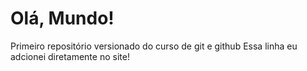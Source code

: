 # Olá, Mundo!
 Primeiro repositório versionado do curso de git e github
 Essa linha eu adcionei diretamente no site!
